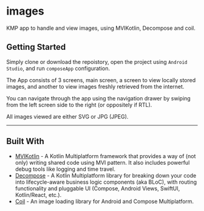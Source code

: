 # images
KMP app to handle and view images, using MVIKotlin, Decompose and coil.

## Getting Started

Simply clone or download the repoistory, open the project using `Android Studio`, and run `composeApp` configuration.

The App consists of 3 screens, main screen, a screen to view locally stored images, and another to view images freshly retrieved from the internet.

You can navigate through the app using the navigation drawer by swiping from the left screen side to the right (or oppositely if RTL).

All images viewed are either SVG or JPG (JPEG).

---

## Built With

- [MVIKotlin](https://arkivanov.github.io/MVIKotlin/) - A Kotlin Multiplatform framework that provides a way of (not only) writing shared code using MVI pattern. It also includes powerful debug tools like logging and time travel.
- [Decompose](https://arkivanov.github.io/Decompose/) - A Kotlin Multiplatform library for breaking down your code into lifecycle-aware business logic components (aka BLoC), with routing functionality and pluggable UI (Compose, Android Views, SwiftUI, Kotlin/React, etc.).
- [Coil](https://coil-kt.github.io/coil/) - An image loading library for Android and Compose Multiplatform.
